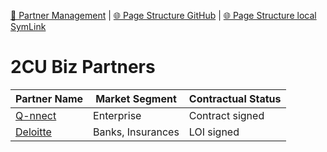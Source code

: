 [📁 Partner Management](../partner-management.md) | [🌐 Page Structure GitHub](/2cu.atlassian.net/wiki/spaces/CCU/pages/400000116/2cu-biz-partners.md) | [🌐 Page Structure local SymLink](./2cu-biz-partners.page.md)

# 2CU Biz Partners

| **Partner Name** | **Market Segment** | **Contractual Status** |
| --- | --- | --- |
| [Q-nnect](../../../2cu.atlassian.net/wiki/spaces/CCU/pages/950320/Q-nnect.md) | Enterprise | Contract signed |
| [Deloitte](../../../2cu.atlassian.net/wiki/spaces/CCU/pages/1114178/Deloitte.md) | Banks, Insurances | LOI signed |
